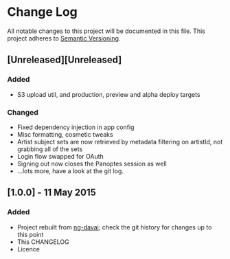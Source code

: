# Change Log
All notable changes to this project will be documented in this file. This project adheres to [Semantic Versioning](http://semver.org/).

## [Unreleased][Unreleased]
### Added
- S3 upload util, and production, preview and alpha deploy targets

### Changed
- Fixed dependency injection in app config
- Misc formatting, cosmetic tweaks
- Artist subject sets are now retrieved by metadata filtering on artistId, not grabbing all of the sets
- Login flow swapped for OAuth
- Signing out now closes the Panoptes session as well
- ...lots more, have a look at the git log.

## [1.0.0] - 11 May 2015
### Added
- Project rebuilt from [ng-davai](https://github.com/rogerhutchings/ng-davai); check the git history for changes up to this point
- This CHANGELOG
- Licence
